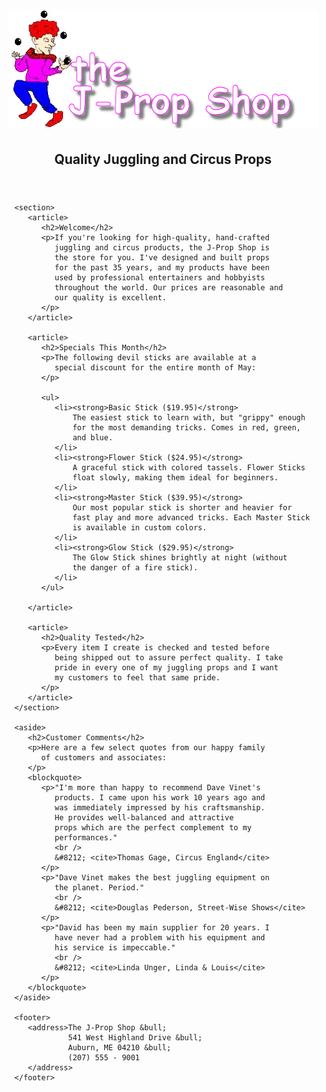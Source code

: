 <!DOCTYPE html>
<html>

   <head>
      <!-- The J-Prop Shop Sample Page
           Author: David Vinet
           Date:   3/1/2014
      -->
      <meta charset="UTF-8" />
      <title>The J-Prop Shop</title>
      <script src="modernizr-1.5.js"></script>
      <link href="jpsstyles.css" rel="stylesheet" type="text/css" />
   </head>

   <body>
      <header>
         <hgroup>
            <h1><img src="jpslogo.png" alt="The J-Prop Shop" /></h1>
            <h2>Quality Juggling and Circus Props</h2>
         </hgroup>
      </header>

      <section>
         <article>
            <h2>Welcome</h2>
            <p>If you're looking for high-quality, hand-crafted
               juggling and circus products, the J-Prop Shop is
               the store for you. I've designed and built props
               for the past 35 years, and my products have been
               used by professional entertainers and hobbyists
               throughout the world. Our prices are reasonable and
               our quality is excellent.
            </p>
         </article>

         <article>
            <h2>Specials This Month</h2>
            <p>The following devil sticks are available at a 
               special discount for the entire month of May:
            </p>

            <ul>
               <li><strong>Basic Stick ($19.95)</strong>
                   The easiest stick to learn with, but "grippy" enough 
                   for the most demanding tricks. Comes in red, green, 
                   and blue.
               </li>
               <li><strong>Flower Stick ($24.95)</strong>
                   A graceful stick with colored tassels. Flower Sticks 
                   float slowly, making them ideal for beginners.
               </li>
               <li><strong>Master Stick ($39.95)</strong>
                   Our most popular stick is shorter and heavier for 
                   fast play and more advanced tricks. Each Master Stick
                   is available in custom colors.
               </li>
               <li><strong>Glow Stick ($29.95)</strong>
                   The Glow Stick shines brightly at night (without 
                   the danger of a fire stick).
               </li>
            </ul>

         </article>

         <article>
            <h2>Quality Tested</h2>
            <p>Every item I create is checked and tested before 
               being shipped out to assure perfect quality. I take
               pride in every one of my juggling props and I want
               my customers to feel that same pride.
            </p>
         </article>
      </section>
  
      <aside>
         <h2>Customer Comments</h2>
         <p>Here are a few select quotes from our happy family
            of customers and associates:
         </p>
         <blockquote>
            <p>"I'm more than happy to recommend Dave Vinet's
               products. I came upon his work 10 years ago and
               was immediately impressed by his craftsmanship. 
               He provides well-balanced and attractive 
               props which are the perfect complement to my
               performances." 
               <br />
               &#8212; <cite>Thomas Gage, Circus England</cite>
            </p>
            <p>"Dave Vinet makes the best juggling equipment on 
               the planet. Period."
               <br />
               &#8212; <cite>Douglas Pederson, Street-Wise Shows</cite>
            </p>
            <p>"David has been my main supplier for 20 years. I 
               have never had a problem with his equipment and 
               his service is impeccable."
               <br />
               &#8212; <cite>Linda Unger, Linda & Louis</cite>
            </p>
         </blockquote>
      </aside>

      <footer>
         <address>The J-Prop Shop &bull;
                  541 West Highland Drive &bull;
                  Auburn, ME 04210 &bull;
                  (207) 555 - 9001
         </address>
      </footer>
   </body>

</html>
